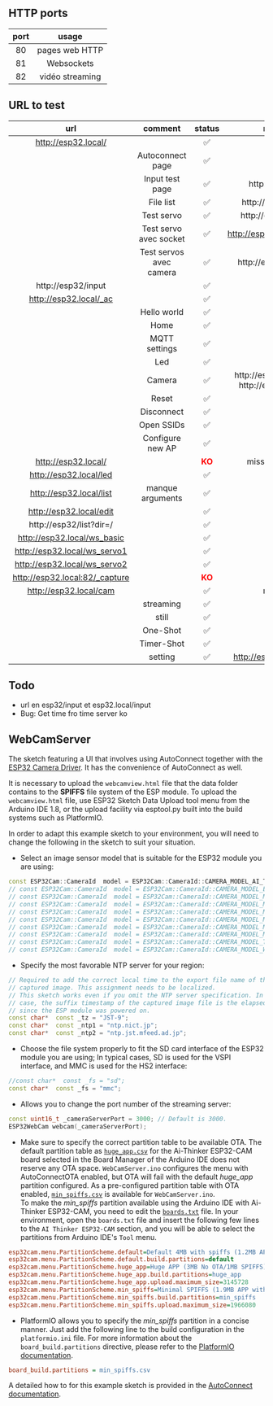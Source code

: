 ## HTTP ports
| port | usage |
|:--:|:--:|
| 80 | pages web HTTP |
| 81 | Websockets |
| 82 | vidéo streaming |

## URL to test
| url | comment | status | redirect to |
|:--:|:--:|:--:|:--:|
|http://esp32.local/ | | &#x2705; | |
| |Autoconnect page | &#x2705; | |
| | Input test page	| &#x2705; | http://esp32/input |
| | File list |	&#x2705; | http://esp32/list?dir=/ |
| | Test servo | &#x2705; | http://esp32/ws_basic|
| | Test servo avec socket | &#x2705; | http://esp32.local/ws_servo2  | 
| | Test servos avec camera | &#x2705; | http://esp32/ws_servo1 |
| http://esp32/input | | &#x2705; | |
| http://esp32.local/_ac | | &#x2705; | |
| | Hello world | &#x2705; | |
| | Home | &#x2705; | |
| | MQTT settings  | &#x2705; | |
| | Led  | &#x2705; | |
| | Camera  | &#x2705; | http://esp32/_setting puis http://esp32/webcam... |
| | Reset | &#x2705; | |
| | Disconnect | &#x2705; | |
| | Open SSIDs | &#x2705; | |
| | Configure new AP | &#x2705; | |
| http://esp32.local/ | | <span style="color:red">**KO**</span> | missing input value |
| http://esp32.local/led | | &#x2705; | |
| http://esp32.local/list | manque arguments | &#x2705; | |
| http://esp32.local/edit | | &#x2705; | |
| http://esp32/list?dir=/	| | &#x2705; | |
| http://esp32.local/ws_basic | | &#x2705; | |
| http://esp32.local/ws_servo1 | | &#x2705; | |
| http://esp32.local/ws_servo2 | | &#x2705; | |
| http://esp32.local:82/_capture | | <span style="color:red">**KO**</span> | |
| http://esp32.local/cam | | &#x2705; | redirection |
| | streaming |  &#x2705; | |
| | still | &#x2705; | |
| | One-Shot |  &#x2705; | |
| | Timer-Shot |  &#x2705; | |
| | setting	| &#x2705; | http://esp32.local/_setting|
	
## Todo

- url en esp32/input et esp32.local/input
- Bug: Get time fro time server ko


## WebCamServer

The sketch featuring a UI that involves using AutoConnect together with the [ESP32 Camera Driver](https://github.com/espressif/esp32-camera). It has the convenience of AutoConnect as well.

It is necessary to upload the `webcamview.html` file that the data folder contains to the **SPIFFS** file system of the ESP module. To upload the `webcamview.html` file, use ESP32 Sketch Data Upload tool menu from the Arduino IDE 1.8, or the upload facility via esptool.py built into the build systems such as PlatformIO.

In order to adapt this example sketch to your environment, you will need to change the following in the sketch to suit your situation.

- Select an image sensor model that is suitable for the ESP32 module you are using:

```cpp
const ESP32Cam::CameraId  model = ESP32Cam::CameraId::CAMERA_MODEL_AI_THINKER;
// const ESP32Cam::CameraId  model = ESP32Cam::CameraId::CAMERA_MODEL_ESP_EYE;
// const ESP32Cam::CameraId  model = ESP32Cam::CameraId::CAMERA_MODEL_M5STACK_ESP32CAM;
// const ESP32Cam::CameraId  model = ESP32Cam::CameraId::CAMERA_MODEL_M5STACK_NO_PSRAM;
// const ESP32Cam::CameraId  model = ESP32Cam::CameraId::CAMERA_MODEL_M5STACK_PSRAM;
// const ESP32Cam::CameraId  model = ESP32Cam::CameraId::CAMERA_MODEL_M5STACK_UNITCAM;
// const ESP32Cam::CameraId  model = ESP32Cam::CameraId::CAMERA_MODEL_M5STACK_V2_PSRAM;
// const ESP32Cam::CameraId  model = ESP32Cam::CameraId::CAMERA_MODEL_M5STACK_WIDE;
// const ESP32Cam::CameraId  model = ESP32Cam::CameraId::CAMERA_MODEL_TTGO_T_JOURNAL;
// const ESP32Cam::CameraId  model = ESP32Cam::CameraId::CAMERA_MODEL_WROVER_KIT;
```

- Specify the most favorable NTP server for your region:

```cpp
// Required to add the correct local time to the export file name of the
// captured image. This assignment needs to be localized.
// This sketch works even if you omit the NTP server specification. In that
// case, the suffix timestamp of the captured image file is the elapsed time
// since the ESP module was powered on.
const char*  const _tz = "JST-9";
const char*  const _ntp1 = "ntp.nict.jp";
const char*  const _ntp2 = "ntp.jst.mfeed.ad.jp";
```

- Choose the file system properly to fit the SD card interface of the ESP32 module you are using; In typical cases, SD is used for the VSPI interface, and MMC is used for the HS2 interface:

```cpp
//const char*  const _fs = "sd";
const char*  const _fs = "mmc";
```

- Allows you to change the port number of the streaming server:

```cpp
const uint16_t _cameraServerPort = 3000; // Default is 3000.
ESP32WebCam webcam(_cameraServerPort);
```

- Make sure to specify the correct partition table to be available OTA. The default partition table as [`huge_app.csv`](https://github.com/espressif/arduino-esp32/blob/master/tools/partitions/huge_app.csv) for the Ai-Thinker ESP32-CAM board selected in the Board Manager of the Arduino IDE does not reserve any OTA space. `WebCamServer.ino` configures the menu with AutoConnectOTA enabled, but OTA will fail with the default *huge_app* partition configured. As a pre-configured partition table with OTA enabled, [`min_spiffs.csv`](https://github.com/espressif/arduino-esp32/blob/master/tools/partitions/min_spiffs.csv) is available for `WebCamServer.ino`.  
To make the *min_spiffs* partition available using the Arduino IDE with Ai-Thinker ESP32-CAM, you need to edit the [`boards.txt`](https://github.com/espressif/arduino-esp32/blob/3a96fc0e4a166a9221f4a4ab259747d484f19499/boards.txt#L8042) file. In your environment, open the `boards.txt` file and insert the following few lines to the `AI Thinker ESP32-CAM` section, and you will be able to select the partitions from Arduino IDE's `Tool` menu.

```ini
esp32cam.menu.PartitionScheme.default=Default 4MB with spiffs (1.2MB APP/1.5MB SPIFFS)
esp32cam.menu.PartitionScheme.default.build.partitions=default
esp32cam.menu.PartitionScheme.huge_app=Huge APP (3MB No OTA/1MB SPIFFS)
esp32cam.menu.PartitionScheme.huge_app.build.partitions=huge_app
esp32cam.menu.PartitionScheme.huge_app.upload.maximum_size=3145728
esp32cam.menu.PartitionScheme.min_spiffs=Minimal SPIFFS (1.9MB APP with OTA/190KB SPIFFS)
esp32cam.menu.PartitionScheme.min_spiffs.build.partitions=min_spiffs
esp32cam.menu.PartitionScheme.min_spiffs.upload.maximum_size=1966080
```

- PlatformIO allows you to specify the *min_spiffs* partition in a concise manner. Just add the following line to the build configuration in the `platformio.ini` file. For more information about the `board_build.partitions` directive, please refer to the [PlatformIO documentation](https://docs.platformio.org/en/latest/platforms/espressif32.html?highlight=board_build%20partitions#partition-tables).

```ini
board_build.partitions = min_spiffs.csv
```

A detailed how to for this example sketch is provided in the [AutoConnect documentation](https://hieromon.github.io/AutoConnect/esp32cam.html).
